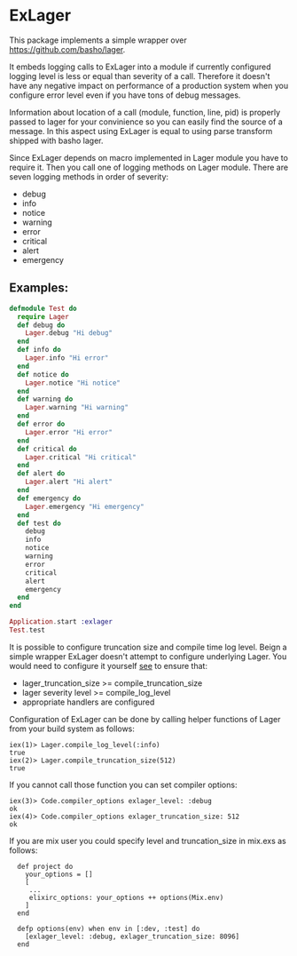 ExLager
=======

This package implements a simple wrapper over https://github.com/basho/lager.

It embeds logging calls to ExLager into a module if currently configured logging
level is less or equal than severity of a call. Therefore it doesn't have
any negative impact on performance of a production system when you configure
error level even if you have tons of debug messages.

Information about location of a call (module, function, line, pid) is properly
passed to lager for your convinience so you can easily find the source of a message.
In this aspect using ExLager is equal to using parse transform shipped with
basho lager.

Since ExLager depends on macro implemented in Lager module you have to require it.
Then you call one of logging methods on Lager module. There are seven logging
methods in order of severity:

 - debug
 - info
 - notice
 - warning
 - error
 - critical
 - alert
 - emergency

Examples:
---------

```elixir
defmodule Test do
  require Lager
  def debug do
    Lager.debug "Hi debug"
  end
  def info do
    Lager.info "Hi error"
  end
  def notice do
    Lager.notice "Hi notice"
  end
  def warning do
    Lager.warning "Hi warning"
  end
  def error do
    Lager.error "Hi error"
  end
  def critical do
    Lager.critical "Hi critical"
  end
  def alert do
    Lager.alert "Hi alert"
  end
  def emergency do
    Lager.emergency "Hi emergency"
  end
  def test do
    debug
    info
    notice
    warning
    error
    critical
    alert
    emergency
  end
end

Application.start :exlager
Test.test
```

It is possible to configure truncation size and compile time log level.
Beign a simple wrapper ExLager doesn't attempt to configure underlying Lager.
You would need to configure it yourself [see](https://github.com/basho/lager) to ensure that:

  * lager_truncation_size >= compile_truncation_size
  * lager severity level >= compile_log_level
  * appropriate handlers are configured

Configuration of ExLager can be done by calling helper functions of Lager from your build system as follows:

```
iex(1)> Lager.compile_log_level(:info)
true
iex(2)> Lager.compile_truncation_size(512)
true
```

If you cannot call those function you can set compiler options:

```
iex(3)> Code.compiler_options exlager_level: :debug
ok
iex(4)> Code.compiler_options exlager_truncation_size: 512
ok
```

If you are mix user you could specify level and truncation_size in mix.exs as follows:

```
  def project do
    your_options = []
    [
     ...
     elixirc_options: your_options ++ options(Mix.env)
    ]
  end

  defp options(env) when env in [:dev, :test] do
    [exlager_level: :debug, exlager_truncation_size: 8096]
  end
```


